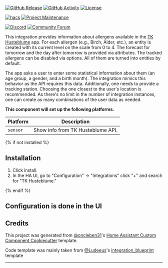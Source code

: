 [![GitHub Release][releases-shield]][releases]
[![GitHub Activity][commits-shield]][commits]
[![License][license-shield]][license]

[![hacs][hacsbadge]][hacs]
[![Project Maintenance][maintenance-shield]][user_profile]

[![Discord][discord-shield]][discord]
[![Community Forum][forum-shield]][forum]

This integration provides information about allergens available in the [TK Husteblume](https://www.tk.de/techniker/magazin/digitale-gesundheit/apps/husteblume-allergie-app-2025388) app.
For each allergen (e.g., Birch, Alder, etc.), an entity is created with its current level on the scale from 0 to 4.
The forecast for tomorrow and the day after tomorrow is provided via attributes.
The tracked allergens can be disabled via options.
All of them are turned into entities by default.

The app asks a user to enter some statistical information about them (an age group, a gender, and a birth month).
The integration mimics this behavior as the API requires this data.
Additionally, one needs to provide a tracking station.
Choosing the one closest to the user's location is recommended.
As there's no limit in the number of integration instances, one can create as many combinations of the user data as needed.

**This component will set up the following platforms.**

| Platform | Description                       |
| -------- | --------------------------------- |
| `sensor` | Show info from TK Husteblume API. |

{% if not installed %}

## Installation

1. Click install.
2. In the HA UI, go to "Configuration" -> "Integrations" click "+" and search for "TK Husteblume."

{% endif %}

## Configuration is done in the UI

<!---->

## Credits

This project was generated from [@oncleben31](https://github.com/oncleben31)'s [Home Assistant Custom Component Cookiecutter](https://github.com/oncleben31/cookiecutter-homeassistant-custom-component) template.

Code template was mainly taken from [@Ludeeus](https://github.com/ludeeus)'s [integration_blueprint][integration_blueprint] template

---

[integration_blueprint]: https://github.com/custom-components/integration_blueprint
[commits-shield]: https://img.shields.io/github/commit-activity/y/artspb/homeassistant-tk-husteblume.svg?style=for-the-badge
[commits]: https://github.com/artspb/homeassistant-tk-husteblume/commits/main
[hacs]: https://hacs.xyz
[hacsbadge]: https://img.shields.io/badge/HACS-Custom-orange.svg?style=for-the-badge
[discord]: https://discord.gg/Qa5fW2R
[discord-shield]: https://img.shields.io/discord/330944238910963714.svg?style=for-the-badge
[forum-shield]: https://img.shields.io/badge/community-forum-brightgreen.svg?style=for-the-badge
[forum]: https://community.home-assistant.io/
[license]: https://github.com/artspb/homeassistant-tk-husteblume/blob/main/LICENSE
[license-shield]: https://img.shields.io/github/license/artspb/homeassistant-tk-husteblume.svg?style=for-the-badge
[maintenance-shield]: https://img.shields.io/badge/maintainer-%40artspb-blue.svg?style=for-the-badge
[releases-shield]: https://img.shields.io/github/release/artspb/homeassistant-tk-husteblume.svg?style=for-the-badge
[releases]: https://github.com/artspb/homeassistant-tk-husteblume/releases
[user_profile]: https://github.com/artspb
